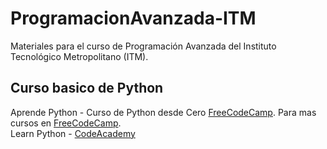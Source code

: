 # ProgramacionAvanzada-ITM
Materiales para el curso de Programación Avanzada del Instituto Tecnológico Metropolitano (ITM).

## Curso basico de Python
Aprende Python - Curso de Python desde Cero [FreeCodeCamp](https://www.youtube.com/watch?v=DLikpfc64cA).
Para mas cursos en [FreeCodeCamp](https://www.freecodecamp.org/espanol/). <br>
Learn Python - [CodeAcademy](https://www.codecademy.com/learn/learn-python)
